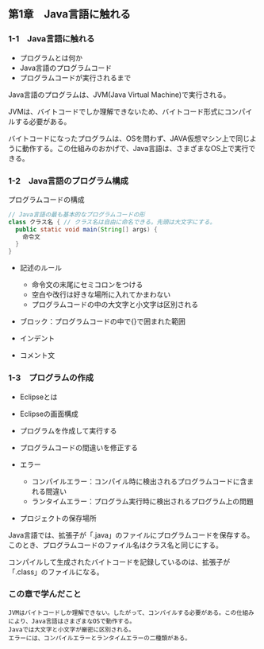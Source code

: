 ## 第1章　Java言語に触れる

### 1-1　Java言語に触れる

- プログラムとは何か
- Java言語のプログラムコード
- プログラムコードが実行されるまで

Java言語のプログラムは、JVM(Java Virtual Machine)で実行される。

JVMは、バイトコードでしか理解できないため、バイトコード形式にコンパイルする必要がある。

バイトコードになったプログラムは、OSを問わず、JAVA仮想マシン上で同じように動作する。この仕組みのおかげで、Java言語は、さまざまなOS上で実行できる。

### 1-2　Java言語のプログラム構成

プログラムコードの構成

```java
// Java言語の最も基本的なプログラムコードの形
class クラス名 { // クラス名は自由に命名できる。先頭は大文字にする。
  public static void main(String[] args) {
    命令文
  }
}
```

- 記述のルール
  - 命令文の末尾にセミコロンをつける
  - 空白や改行は好きな場所に入れてかまわない
  - プログラムコードの中の大文字と小文字は区別される

- ブロック：プログラムコードの中で{}で囲まれた範囲
- インデント
- コメント文

### 1-3　プログラムの作成

- Eclipseとは
- Eclipseの画面構成
- プログラムを作成して実行する
- プログラムコードの間違いを修正する

- エラー
  - コンパイルエラー：コンパイル時に検出されるプログラムコードに含まれる間違い
  - ランタイムエラー：プログラム実行時に検出されるプログラム上の問題

- プロジェクトの保存場所

Java言語では、拡張子が「.java」のファイルにプログラムコードを保存する。このとき、プログラムコードのファイル名はクラス名と同じにする。

コンパイルして生成されたバイトコードを記録しているのは、拡張子が「.class」のファイルになる。

### この章で学んだこと

```
JVMはバイトコードしか理解できない。したがって、コンパイルする必要がある。この仕組みにより、Java言語はさまざまなOSで動作する。
Javaでは大文字と小文字が厳密に区別される。
エラーには、コンパイルエラーとランタイムエラーの二種類がある。
```
